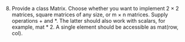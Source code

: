 8. Provide a class Matrix. Choose whether you want to implement 2 × 2 matrices, square matrices of any size, or m × n matrices. Supply operations + and *. The latter should also work with scalars, for example, mat * 2. A single element should be accessible as mat(row, col).

```scala

```
